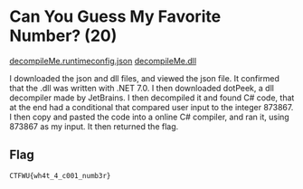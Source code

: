 # Can You Guess My Favorite Number? (20)


[decompileMe.runtimeconfig.json](ChallengeFiles/decompileMe.runtimeconfig.json)
[decompileMe.dll](ChallengeFiles/decompileMe.dll)


I downloaded the json and dll files, and viewed the json file. It confirmed that the .dll was written with .NET 7.0. I then downloaded dotPeek, a dll decompiler made by JetBrains. I then decompiled it and found C# code, that at the end had a conditional that compared user input to the integer 873867. I then copy and pasted the code into a online C# compiler, and ran it, using 873867 as my input. It then returned the flag.

## Flag
```
CTFWU{wh4t_4_c001_numb3r}
```